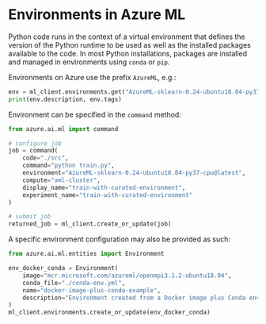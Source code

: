 # Environments in Azure ML

Python code runs in the context of a virtual environment that defines the version of the Python runtime to be used as
well as the installed packages available to the code. In most Python installations, packages are installed and managed
in environments using `conda` or `pip`.

Environments on Azure use the prefix `AzureML`, e.g.:

```python
env = ml_client.environments.get("AzureML-sklearn-0.24-ubuntu18.04-py37-cpu", version=44)
print(env.description, env.tags)
```

Environment can be specified in the `command` method:

```python
from azure.ai.ml import command

# configure job
job = command(
    code="./src",
    command="python train.py",
    environment="AzureML-sklearn-0.24-ubuntu18.04-py37-cpu@latest",
    compute="aml-cluster",
    display_name="train-with-curated-environment",
    experiment_name="train-with-curated-environment"
)

# submit job
returned_job = ml_client.create_or_update(job)
```

A specific environment configuration may also be provided as such:

```python
from azure.ai.ml.entities import Environment

env_docker_conda = Environment(
    image="mcr.microsoft.com/azureml/openmpi3.1.2-ubuntu18.04",
    conda_file="./conda-env.yml",
    name="docker-image-plus-conda-example",
    description="Environment created from a Docker image plus Conda environment.",
)
ml_client.environments.create_or_update(env_docker_conda)
```


